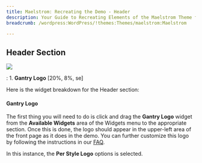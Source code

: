 ```yaml
---
title: Maelstrom: Recreating the Demo - Header
description: Your Guide to Recreating Elements of the Maelstrom Theme for WordPress
breadcrumb: /wordpress:WordPress/!themes:Themes/maelstrom:Maelstrom

---
```


Header Section
-----

![][demo]

:   1. **Gantry Logo** [20%, 8%, se]

Here is the widget breakdown for the Header section:

#### Gantry Logo

The first thing you will need to do is click and drag the **Gantry Logo** widget from the **Available Widgets** area of the Widgets menu to the appropriate section. Once this is done, the logo should appear in the upper-left area of the front page as it does in the demo. You can further customize this logo by following the instructions in our [FAQ][faq].

In this instance, the **Per Style Logo** options is selected.

[demo]: assets/demo_1.jpeg
[faq]: faq.md
